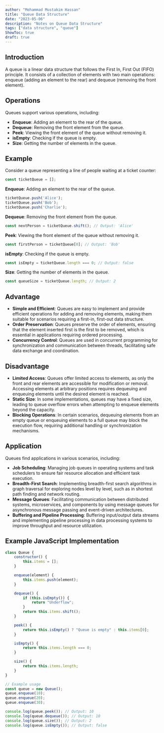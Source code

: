 ```yaml
---
author: "Mohammad Mustakim Hassan"
title: "Queue Data Structure"
date: "2023-05-06"
description: "Notes on Queue Data Structure"
tags: ["data structure", "queue"]
ShowToc: true
draft: true
---
```


## Introduction
A queue is a linear data structure that follows the First In, First Out (FIFO) principle. It consists of a collection of elements with two main operations: enqueue (adding an element to the rear) and dequeue (removing the front element).

## Operations
Queues support various operations, including:
- **Enqueue**: Adding an element to the rear of the queue.
- **Dequeue**: Removing the front element from the queue.
- **Peek**: Viewing the front element of the queue without removing it.
- **isEmpty**: Checking if the queue is empty.
- **Size**: Getting the number of elements in the queue.

## Example
Consider a queue representing a line of people waiting at a ticket counter:
```javascript
const ticketQueue = [];
```

**Enqueue**: Adding an element to the rear of the queue.
```javascript
ticketQueue.push('Alice');
ticketQueue.push('Bob');
ticketQueue.push('Charlie');
```

**Dequeue**: Removing the front element from the queue.
```javascript
const nextPerson = ticketQueue.shift(); // Output: 'Alice'
```

**Peek**: Viewing the front element of the queue without removing it.
```javascript
const firstPerson = ticketQueue[0]; // Output: 'Bob'
```

**isEmpty**: Checking if the queue is empty.
```javascript
const isEmpty = ticketQueue.length === 0; // Output: false
```

**Size**: Getting the number of elements in the queue.
```javascript
const queueSize = ticketQueue.length; // Output: 2
```

## Advantage
- **Simple and Efficient**: Queues are easy to implement and provide efficient operations for adding and removing elements, making them suitable for scenarios requiring a first-in, first-out data structure.
- **Order Preservation**: Queues preserve the order of elements, ensuring that the element inserted first is the first to be removed, which is essential in applications requiring ordered processing.
- **Concurrency Control**: Queues are used in concurrent programming for synchronization and communication between threads, facilitating safe data exchange and coordination.

## Disadvantage
- **Limited Access**: Queues offer limited access to elements, as only the front and rear elements are accessible for modification or removal. Accessing elements at arbitrary positions requires dequeuing and enqueuing elements until the desired element is reached.
- **Static Size**: In some implementations, queues may have a fixed size, leading to queue overflow errors when attempting to enqueue elements beyond the capacity.
- **Blocking Operations**: In certain scenarios, dequeuing elements from an empty queue or enqueuing elements to a full queue may block the execution flow, requiring additional handling or synchronization mechanisms.

## Application
Queues find applications in various scenarios, including:
- **Job Scheduling**: Managing job queues in operating systems and task schedulers to ensure fair resource allocation and efficient task execution.
- **Breadth-First Search**: Implementing breadth-first search algorithms in graph traversal for exploring nodes level by level, such as in shortest path finding and network routing.
- **Message Queues**: Facilitating communication between distributed systems, microservices, and components by using message queues for asynchronous message passing and event-driven architectures.
- **Buffering and Pipeline Processing**: Buffering input/output data streams and implementing pipeline processing in data processing systems to improve throughput and resource utilization.

## Example JavaScript Implementation
```javascript
class Queue {
    constructor() {
        this.items = [];
    }

    enqueue(element) {
        this.items.push(element);
    }

    dequeue() {
        if (this.isEmpty()) {
            return "Underflow";
        }
        return this.items.shift();
    }

    peek() {
        return this.isEmpty() ? "Queue is empty" : this.items[0];
    }

    isEmpty() {
        return this.items.length === 0;
    }

    size() {
        return this.items.length;
    }
}

// Example usage
const queue = new Queue();
queue.enqueue(10);
queue.enqueue(20);
queue.enqueue(30);

console.log(queue.peek()); // Output: 10
console.log(queue.dequeue()); // Output: 10
console.log(queue.size()); // Output: 2
console.log(queue.isEmpty()); // Output: false
```
